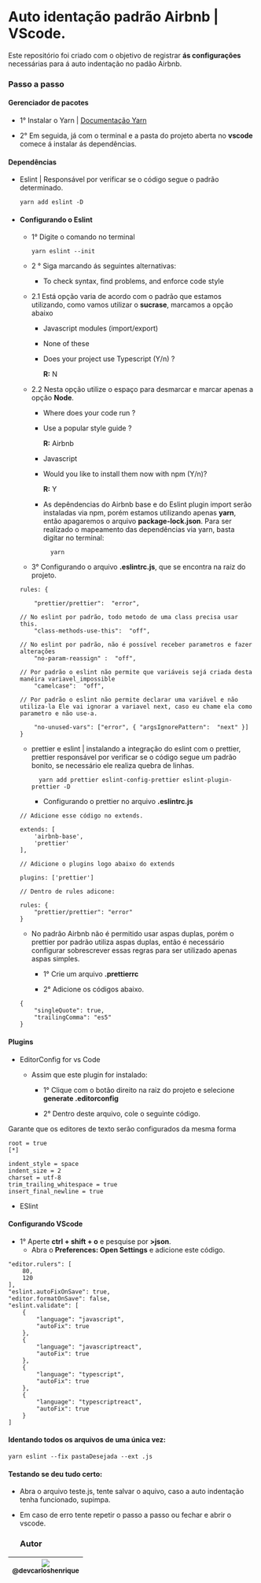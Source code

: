 
# Auto identação padrão Airbnb | VScode.

Este repositório foi criado com o objetivo de registrar **ás configurações** necessárias para á auto indentação no padão Airbnb.

### Passo a passo

#### Gerenciador de pacotes

- 1° Instalar o Yarn | [ Documentação Yarn](https://legacy.yarnpkg.com/pt-BR/docs/install#windows-stable) 
	
- 2° Em seguida, já com o terminal e a pasta do projeto aberta no **vscode** comece á instalar ás dependências.
	
 #### Dependências

- Eslint | Responsável por verificar se o código segue o padrão determinado.

	``yarn add eslint -D``
	
- #### Configurando o Eslint
	- 1° Digite o comando no terminal
	
		`` yarn eslint --init ``
	
	- 2 ° Siga marcando ás seguintes alternativas:
	
		- To check syntax, find problems, and enforce code style
	
	- 2.1 Está opção varia de acordo com o padrão que estamos utilizando, como vamos utilizar o **sucrase**, marcamos a opção abaixo
		- Javascript modules (import/export)
		- None of these
		- Does your project use Typescript (Y/n) ? 
		
			 **R:** N
			 
	- 2.2 Nesta opção utilize o espaço para desmarcar e marcar apenas a opção **Node**.
		- Where does your code run ?
		- Use a popular style guide ?
				
			 **R:** Airbnb
		- Javascript 
		- Would you like to install them now with npm (Y/n)?
		
			**R:**  Y

		- As depêndencias do Airbnb base e do Eslint plugin import serão instaladas via npm, porém estamos utilizando apenas **yarn**, então apagaremos o arquivo **package-lock.json**. Para ser realizado o mapeamento das dependências via yarn, basta digitar no terminal:	
		
				yarn

	- 3° Configurando o arquivo **.eslintrc.js**, que se encontra na raiz do projeto.

	```
	rules: {

		"prettier/prettier":  "error",

	// No eslint por padrão, todo metodo de uma class precisa usar this.
		"class-methods-use-this":  "off",

	// No eslint por padrão, não é possível receber parametros e fazer alterações
		"no-param-reassign" :  "off",

	// Por padrão o eslint não permite que variáveis sejá criada desta manéira variavel_impossible
		"camelcase":  "off",

	// Por padrão o eslint não permite declarar uma variável e não utiliza-la Ele vai ignorar a variavel next, caso eu chame ela como parametro e não use-a.

		"no-unused-vars": ["error", { "argsIgnorePattern":  "next" }]
	}
	```

	- prettier e eslint | instalando a integração do eslint com o prettier, prettier responsável por verificar se o código segue um padrão bonito, se necessário ele realiza quebra de linhas.

			yarn add prettier eslint-config-prettier eslint-plugin-prettier -D

		- Configurando o prettier no arquivo **.eslintrc.js**

	```
	// Adicione esse código no extends.

	extends: [
		'airbnb-base',
		'prettier'
	],

	// Adicione o plugins logo abaixo do extends 

	plugins: ['prettier']

	// Dentro de rules adicone:

	rules: {
		"prettier/prettier": "error"
	}
	```

	- No padrão Airbnb não é permitido usar aspas duplas, porém o prettier por padrão utiliza aspas duplas, então é necessário configurar sobrescrever essas regras para ser utilizado apenas aspas simples. 

		- 1° Crie um arquivo **.prettierrc**

		-  2° Adicione os códigos abaixo.

	```
	{
		"singleQuote": true,
		"trailingComma": "es5"
	}
	```	
 #### Plugins
	
- EditorConfig for vs Code
		
	- Assim que este plugin for instalado:
	
		- 1° Clique com o botão direito na raiz do projeto e selecione **generate .editorconfig**
	
		- 2° Dentro deste arquivo, cole o seguinte código.

Garante que os editores de texto serão configurados da mesma forma  

```
root = true
[*]

indent_style = space
indent_size = 2
charset = utf-8
trim_trailing_whitespace = true
insert_final_newline = true		
```
	
- ESlint 

 #### Configurando VScode
	
- 1° Aperte  **ctrl + shift + o** e pesquise por **>json**.
	- Abra o **Preferences: Open Settings** e adicione este código.

    
```
"editor.rulers": [
	80,
	120
],
"eslint.autoFixOnSave": true,
"editor.formatOnSave": false,
"eslint.validate": [
	{
		"language": "javascript",
		"autoFix": true
	},
	{
		"language": "javascriptreact",
		"autoFix": true
	},
	{
		"language": "typescript",
		"autoFix": true
	},
	{
		"language": "typescriptreact",
		"autoFix": true
	}
]
```	

#### Identando todos os arquivos de uma única vez:

	yarn eslint --fix pastaDesejada --ext .js

#### Testando se deu tudo certo:

- Abra o arquivo teste.js, tente salvar o aquivo, caso a auto indentação tenha funcionado, supimpa.
-  Em caso de erro tente repetir o passo a passo ou fechar e abrir o vscode. 
	

   ### Autor
   
| [<img src="https://avatars2.githubusercontent.com/u/57951744?s=180&v=4"><br><sub>@devcarloshenrique</sub>](https://github.com/devcarloshenrique) |
| :---: |